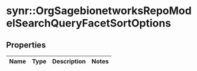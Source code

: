 # synr::OrgSagebionetworksRepoModelSearchQueryFacetSortOptions


## Properties
Name | Type | Description | Notes
------------ | ------------- | ------------- | -------------


